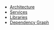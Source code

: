 - [Architecture](index.md)
- [Services](reference/services/)
- [Libraries](reference/libs/)
- [Dependency Graph](dependency-graph/index.html?select=all#/projects/all?groupByFolder=true)